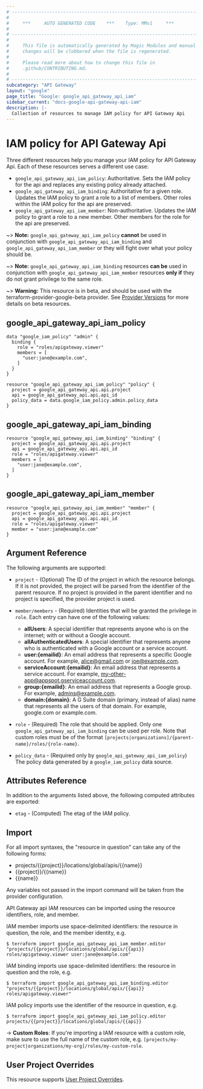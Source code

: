 ```yaml
---
# ----------------------------------------------------------------------------
#
#     ***     AUTO GENERATED CODE    ***    Type: MMv1     ***
#
# ----------------------------------------------------------------------------
#
#     This file is automatically generated by Magic Modules and manual
#     changes will be clobbered when the file is regenerated.
#
#     Please read more about how to change this file in
#     .github/CONTRIBUTING.md.
#
# ----------------------------------------------------------------------------
subcategory: "API Gateway"
layout: "google"
page_title: "Google: google_api_gateway_api_iam"
sidebar_current: "docs-google-api-gateway-api-iam"
description: |-
  Collection of resources to manage IAM policy for API Gateway Api
---
```


# IAM policy for API Gateway Api
Three different resources help you manage your IAM policy for API Gateway Api. Each of these resources serves a different use case:

* `google_api_gateway_api_iam_policy`: Authoritative. Sets the IAM policy for the api and replaces any existing policy already attached.
* `google_api_gateway_api_iam_binding`: Authoritative for a given role. Updates the IAM policy to grant a role to a list of members. Other roles within the IAM policy for the api are preserved.
* `google_api_gateway_api_iam_member`: Non-authoritative. Updates the IAM policy to grant a role to a new member. Other members for the role for the api are preserved.

~> **Note:** `google_api_gateway_api_iam_policy` **cannot** be used in conjunction with `google_api_gateway_api_iam_binding` and `google_api_gateway_api_iam_member` or they will fight over what your policy should be.

~> **Note:** `google_api_gateway_api_iam_binding` resources **can be** used in conjunction with `google_api_gateway_api_iam_member` resources **only if** they do not grant privilege to the same role.


~> **Warning:** This resource is in beta, and should be used with the terraform-provider-google-beta provider.
See [Provider Versions](https://terraform.io/docs/providers/google/guides/provider_versions.html) for more details on beta resources.


## google\_api\_gateway\_api\_iam\_policy

```hcl
data "google_iam_policy" "admin" {
  binding {
    role = "roles/apigateway.viewer"
    members = [
      "user:jane@example.com",
    ]
  }
}

resource "google_api_gateway_api_iam_policy" "policy" {
  project = google_api_gateway_api.api.project
  api = google_api_gateway_api.api.api_id
  policy_data = data.google_iam_policy.admin.policy_data
}
```

## google\_api\_gateway\_api\_iam\_binding

```hcl
resource "google_api_gateway_api_iam_binding" "binding" {
  project = google_api_gateway_api.api.project
  api = google_api_gateway_api.api.api_id
  role = "roles/apigateway.viewer"
  members = [
    "user:jane@example.com",
  ]
}
```

## google\_api\_gateway\_api\_iam\_member

```hcl
resource "google_api_gateway_api_iam_member" "member" {
  project = google_api_gateway_api.api.project
  api = google_api_gateway_api.api.api_id
  role = "roles/apigateway.viewer"
  member = "user:jane@example.com"
}
```

## Argument Reference

The following arguments are supported:


* `project` - (Optional) The ID of the project in which the resource belongs.
    If it is not provided, the project will be parsed from the identifier of the parent resource. If no project is provided in the parent identifier and no project is specified, the provider project is used.

* `member/members` - (Required) Identities that will be granted the privilege in `role`.
  Each entry can have one of the following values:
  * **allUsers**: A special identifier that represents anyone who is on the internet; with or without a Google account.
  * **allAuthenticatedUsers**: A special identifier that represents anyone who is authenticated with a Google account or a service account.
  * **user:{emailid}**: An email address that represents a specific Google account. For example, alice@gmail.com or joe@example.com.
  * **serviceAccount:{emailid}**: An email address that represents a service account. For example, my-other-app@appspot.gserviceaccount.com.
  * **group:{emailid}**: An email address that represents a Google group. For example, admins@example.com.
  * **domain:{domain}**: A G Suite domain (primary, instead of alias) name that represents all the users of that domain. For example, google.com or example.com.

* `role` - (Required) The role that should be applied. Only one
    `google_api_gateway_api_iam_binding` can be used per role. Note that custom roles must be of the format
    `[projects|organizations]/{parent-name}/roles/{role-name}`.

* `policy_data` - (Required only by `google_api_gateway_api_iam_policy`) The policy data generated by
  a `google_iam_policy` data source.

## Attributes Reference

In addition to the arguments listed above, the following computed attributes are
exported:

* `etag` - (Computed) The etag of the IAM policy.

## Import

For all import syntaxes, the "resource in question" can take any of the following forms:

* projects/{{project}}/locations/global/apis/{{name}}
* {{project}}/{{name}}
* {{name}}

Any variables not passed in the import command will be taken from the provider configuration.

API Gateway api IAM resources can be imported using the resource identifiers, role, and member.

IAM member imports use space-delimited identifiers: the resource in question, the role, and the member identity, e.g.
```
$ terraform import google_api_gateway_api_iam_member.editor "projects/{{project}}/locations/global/apis/{{api}} roles/apigateway.viewer user:jane@example.com"
```

IAM binding imports use space-delimited identifiers: the resource in question and the role, e.g.
```
$ terraform import google_api_gateway_api_iam_binding.editor "projects/{{project}}/locations/global/apis/{{api}} roles/apigateway.viewer"
```

IAM policy imports use the identifier of the resource in question, e.g.
```
$ terraform import google_api_gateway_api_iam_policy.editor projects/{{project}}/locations/global/apis/{{api}}
```

-> **Custom Roles**: If you're importing a IAM resource with a custom role, make sure to use the
 full name of the custom role, e.g. `[projects/my-project|organizations/my-org]/roles/my-custom-role`.

## User Project Overrides

This resource supports [User Project Overrides](https://www.terraform.io/docs/providers/google/guides/provider_reference.html#user_project_override).
